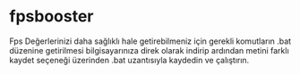 # fpsbooster
Fps Değerlerinizi daha sağlıklı hale getirebilmeniz için gerekli komutların .bat düzenine getirilmesi bilgisayarınıza direk olarak indirip ardından metini farklı kaydet seçeneği üzerinden .bat uzantısıyla kaydedin ve çalıştırın. 
